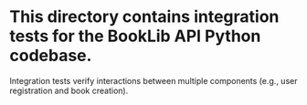 # This directory contains integration tests for the BookLib API Python codebase.

Integration tests verify interactions between multiple components (e.g., user registration and book creation).
